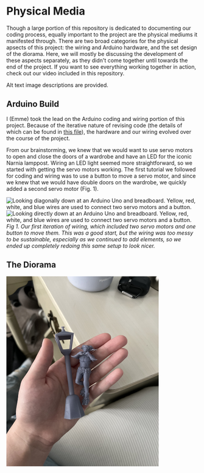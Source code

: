 # Physical Media
Though a large portion of this repository is dedicated to documenting our coding process, equally important to the project are the physical mediums it manifested through. There are two broad categories for the physical apsects of this project: the wiring and Arduino hardware, and the set design of the diorama. Here, we will mostly be discussing the development of these aspects separately, as they didn't come together until towards the end of the project. If you want to see everything working together in action, check out our video included in this repository. 

Alt text image descriptions are provided.

## Arduino Build
I (Emme) took the lead on the Arduino coding and wiring portion of this project. Because of the iterative nature of revising code (the details of which can be found in [this file](codeHistory.md)), the hardware and our wiring evolved over the course of the project. 

From our brainstorming, we knew that we would want to use servo motors to open and close the doors of a wardrobe and have an LED for the iconic Narnia lamppost. Wiring an LED light seemed more straightforward, so we started with getting the servo motors working. The first tutorial we followed for coding and wiring was to use a button to move a servo motor, and since we knew that we would have double doors on the wardrobe, we quickly added a second servo motor (Fig. 1).

<img src="./Images/Wiring1Button2Servos (2).png"
     alt="Looking diagonally down at an Arduino Uno and breadboard. Yellow, red, white, and blue wires are used to connect two servo motors and a button."
     width = "400"
     height = "500"> <img src="./Images/Wiring1Button2ServosAbove(2).png"
     alt="Looking directly down at an Arduino Uno and breadboard. Yellow, red, white, and blue wires are used to connect two servo motors and a button."
     width = "400"
     height = "500"> 
*Fig 1. Our first iteration of wiring, which included two servo motors and one button to move them. This was a good start, but the wiring was too messy to be sustainable, especially as we continued to add elements, so we ended up completely redoing this same setup to look nicer.*



## The Diorama

<img src="./Images/3DAssets.jpg"
     alt="Looking down on a hand opened upward. In their palm is a 3D printed grey miniature lamppost and faun."
     width = "400"
     height = "500">
